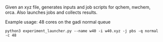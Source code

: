 Given an xyz file, generates inputs and job scripts for qchem, nwchem, orca. 
Also launches jobs and collects results.

Example usage: 48 cores on the gadi normal queue
```
python3 experiment_launcher.py --name w40 -i w40.xyz -j pbs -q normal -c 48
```
